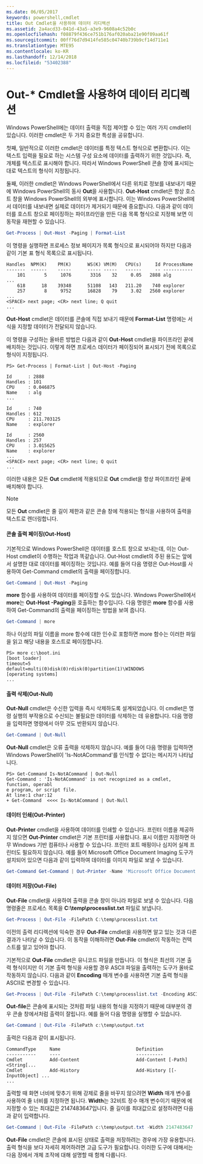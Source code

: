 ```yaml
---
ms.date: 06/05/2017
keywords: powershell,cmdlet
title: Out Cmdlet을 사용하여 데이터 리디렉션
ms.assetid: 2a4acd33-041d-43a5-a3e9-9608a4c52b0c
ms.openlocfilehash: f08879f436ce751b176af020aba21e90f09aa61f
ms.sourcegitcommit: 00ff76d7d9414fe585c04740b739b9cf14d711e1
ms.translationtype: MTE95
ms.contentlocale: ko-KR
ms.lasthandoff: 12/14/2018
ms.locfileid: "53402388"
---
```

# <a name="redirecting-data-with-out--cmdlets"></a>Out-* Cmdlet을 사용하여 데이터 리디렉션

Windows PowerShell에는 데이터 출력을 직접 제어할 수 있는 여러 가지 cmdlet이 있습니다. 이러한 cmdlet은 두 가지 중요한 특성을 공유합니다.

첫째, 일반적으로 이러한 cmdlet은 데이터를 특정 텍스트 형식으로 변환합니다. 이는 텍스트 입력을 필요로 하는 시스템 구성 요소에 데이터를 출력하기 위한 것입니다. 즉, 개체를 텍스트로 표시해야 합니다. 따라서 Windows PowerShell 콘솔 창에 표시되는 대로 텍스트의 형식이 지정됩니다.

둘째, 이러한 cmdlet은 Windows PowerShell에서 다른 위치로 정보를 내보내기 때문에 Windows PowerShell의 동사 **Out**을 사용합니다. **Out-Host** cmdlet은 항상 호스트 창을 Windows PowerShell의 외부에 표시합니다. 이는 Windows PowerShell에서 데이터를 내보내면 실제로 데이터가 제거되기 때문에 중요합니다. 다음과 같이 데이터를 호스트 창으로 페이징하는 파이프라인을 만든 다음 목록 형식으로 지정해 보면 이 동작을 재현할 수 있습니다.

```powershell
Get-Process | Out-Host -Paging | Format-List
```

이 명령을 실행하면 프로세스 정보 페이지가 목록 형식으로 표시되어야 하지만 다음과 같이 기본 표 형식 목록으로 표시됩니다.

```output
Handles  NPM(K)    PM(K)      WS(K) VM(M)   CPU(s)     Id ProcessName
-------  ------    -----      ----- -----   ------     -- -----------
    101       5     1076       3316    32     0.05   2888 alg
...
    618      18    39348      51108   143   211.20    740 explorer
    257       8     9752      16828    79     3.02   2560 explorer
...
<SPACE> next page; <CR> next line; Q quit
...
```

**Out-Host** cmdlet은 데이터를 콘솔에 직접 보내기 때문에 **Format-List** 명령에는 서식을 지정할 데이터가 전달되지 않습니다.

이 명령을 구성하는 올바른 방법은 다음과 같이 **Out-Host** cmdlet을 파이프라인 끝에 배치하는 것입니다. 이렇게 하면 프로세스 데이터가 페이징되어 표시되기 전에 목록으로 형식이 지정됩니다.

```
PS> Get-Process | Format-List | Out-Host -Paging

Id      : 2888
Handles : 101
CPU     : 0.046875
Name    : alg
...

Id      : 740
Handles : 612
CPU     : 211.703125
Name    : explorer

Id      : 2560
Handles : 257
CPU     : 3.015625
Name    : explorer
...
<SPACE> next page; <CR> next line; Q quit
...
```

이러한 내용은 모든 **Out** cmdlet에 적용되므로 **Out** cmdlet을 항상 파이프라인 끝에 배치해야 합니다.

> [!NOTE]
> 모든 **Out** cmdlet은 줄 길이 제한과 같은 콘솔 창에 적용되는 형식을 사용하여 출력을 텍스트로 렌더링합니다.

#### <a name="paging-console-output-out-host"></a>콘솔 출력 페이징(Out-Host)

기본적으로 Windows PowerShell은 데이터를 호스트 창으로 보내는데, 이는 Out-Host cmdlet이 수행하는 작업과 똑같습니다. Out-Host cmdlet의 주된 용도는 앞에서 설명한 대로 데이터를 페이징하는 것입니다. 예를 들어 다음 명령은 Out-Host를 사용하여 Get-Command cmdlet의 출력을 페이징합니다.

```powershell
Get-Command | Out-Host -Paging
```

**more** 함수를 사용하여 데이터를 페이징할 수도 있습니다. Windows PowerShell에서 **more**는 **Out-Host -Paging**을 호출하는 함수입니다. 다음 명령은 **more** 함수를 사용하여 Get-Command의 출력을 페이징하는 방법을 보여 줍니다.

```powershell
Get-Command | more
```

하나 이상의 파일 이름을 more 함수에 대한 인수로 포함하면 more 함수는 이러한 파일을 읽고 해당 내용을 호스트로 페이징합니다.

```
PS> more c:\boot.ini
[boot loader]
timeout=5
default=multi(0)disk(0)rdisk(0)partition(1)\WINDOWS
[operating systems]
...
```

#### <a name="discarding-output-out-null"></a>출력 삭제(Out-Null)

**Out-Null** cmdlet은 수신한 입력을 즉시 삭제하도록 설계되었습니다. 이 cmdlet은 명령 실행의 부작용으로 수신되는 불필요한 데이터를 삭제하는 데 유용합니다. 다음 명령을 입력하면 명령에서 아무 것도 반환되지 않습니다.

```powershell
Get-Command | Out-Null
```

**Out-Null** cmdlet은 오류 출력을 삭제하지 않습니다. 예를 들어 다음 명령을 입력하면 Windows PowerShell이 'Is-NotACommand'를 인식할 수 없다는 메시지가 나타납니다.

```
PS> Get-Command Is-NotACommand | Out-Null
Get-Command : 'Is-NotACommand' is not recognized as a cmdlet, function, operabl
e program, or script file.
At line:1 char:12
+ Get-Command  <<<< Is-NotACommand | Out-Null
```

#### <a name="printing-data-out-printer"></a>데이터 인쇄(Out-Printer)

**Out-Printer** cmdlet을 사용하여 데이터를 인쇄할 수 있습니다. 프린터 이름을 제공하지 않으면 **Out-Printer** cmdlet은 기본 프린터를 사용합니다. 표시 이름만 지정하면 아무 Windows 기반 컴퓨터나 사용할 수 있습니다. 프린터 포트 매핑이나 심지어 실제 프린터도 필요하지 않습니다. 예를 들어 Microsoft Office Document Imaging 도구가 설치되어 있으면 다음과 같이 입력하여 데이터를 이미지 파일로 보낼 수 있습니다.

```powershell
Get-Command Get-Command | Out-Printer -Name 'Microsoft Office Document Image Writer'
```

#### <a name="saving-data-out-file"></a>데이터 저장(Out-File)

**Out-File** cmdlet을 사용하여 출력을 콘솔 창이 아니라 파일로 보낼 수 있습니다. 다음 명령줄은 프로세스 목록을 **C:\\temp\\processlist.txt** 파일로 보냅니다.

```powershell
Get-Process | Out-File -FilePath C:\temp\processlist.txt
```

이전의 출력 리디렉션에 익숙한 경우 **Out-File** cmdlet을 사용하면 알고 있는 것과 다른 결과가 나타날 수 있습니다. 이 동작을 이해하려면 **Out-File** cmdlet이 작동하는 컨텍스트를 알고 있어야 합니다.

기본적으로 **Out-File** cmdlet은 유니코드 파일을 만듭니다. 이 형식은 최선의 기본 출력 형식이지만 이 기본 출력 형식을 사용할 경우 ASCII 파일을 출력하는 도구가 올바로 작동하지 않습니다. 다음과 같이 **Encoding** 매개 변수를 사용하면 기본 출력 형식을 ASCII로 변경할 수 있습니다.

```powershell
Get-Process | Out-File -FilePath C:\temp\processlist.txt -Encoding ASCII
```

**Out-file**은 콘솔에 표시되는 것처럼 파일 내용의 형식을 지정하기 때문에 대부분의 경우 콘솔 창에서처럼 출력이 잘립니다. 예를 들어 다음 명령을 실행할 수 있습니다.

```powershell
Get-Command | Out-File -FilePath c:\temp\output.txt
```

출력은 다음과 같이 표시됩니다.

```output
CommandType     Name                            Definition
-----------     ----                            ----------
Cmdlet          Add-Content                     Add-Content [-Path] <String[...
Cmdlet          Add-History                     Add-History [[-InputObject] ...
...
```

출력할 때 화면 너비에 맞추기 위해 강제로 줄을 바꾸지 않으려면 **Width** 매개 변수를 사용하여 줄 너비를 지정하면 됩니다. **Width**는 32비트 정수 매개 변수이기 때문에 에 지정할 수 있는 최대값은 2147483647입니다. 줄 길이를 최대값으로 설정하려면 다음과 같이 입력합니다.

```powershell
Get-Command | Out-File -FilePath c:\temp\output.txt -Width 2147483647
```

**Out-File** cmdlet은 콘솔에 표시된 상태로 출력을 저장하려는 경우에 가장 유용합니다. 출력 형식을 보다 자세히 제어하려면 고급 도구가 필요합니다. 이러한 도구에 대해서는 다음 장에서 개체 조작에 대해 설명할 때 함께 다룹니다.